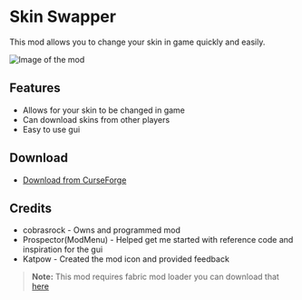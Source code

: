 ﻿# Skin Swapper

This mod allows you to change your skin in game quickly and easily.

![Image of the mod](https://i.imgur.com/QKyl3Zq.png)


## Features

- Allows for your skin to be changed in game
- Can download skins from other players
- Easy to use gui

## Download

- [Download from CurseForge](https://www.curseforge.com/minecraft/mc-mods/skin-swapper/files/)
## Credits
- cobrasrock - Owns and programmed mod
- Prospector(ModMenu) - Helped get me started with reference code and inspiration for the gui
-  Katpow - Created the mod icon and provided feedback


> **Note:** This mod requires fabric mod loader you can download that [here](https://fabricmc.net/use/)


